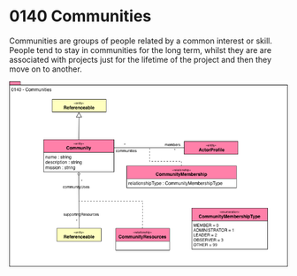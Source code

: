 <!-- SPDX-License-Identifier: CC-BY-4.0 -->
<!-- Copyright Contributors to the Egeria project. -->

# 0140 Communities

Communities are groups of people related by a common interest or skill.
People tend to stay in communities for the long term, whilst
they are are associated with projects just for the lifetime of
the project and then they move on to another. 

![UML](0140-Communities.png)